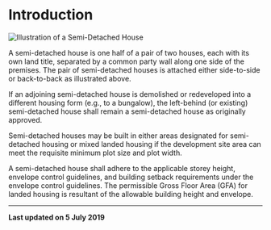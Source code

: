 # Introduction

![Illustration of a Semi-Detached House](https://www.ura.gov.sg/-/media/Corporate/Guidelines/Development-control/Landed-Housing/SD00_Semi-Detached_Typology.jpg?h=100%25&w=100%25)

A semi-detached house is one half of a pair of two houses, each with its own land title, separated by a common party wall along one side of the premises. The pair of semi-detached houses is attached either side-to-side or back-to-back as illustrated above.

If an adjoining semi-detached house is demolished or redeveloped into a different housing form (e.g., to a bungalow), the left-behind (or existing) semi-detached house shall remain a semi-detached house as originally approved.

Semi-detached houses may be built in either areas designated for semi-detached housing or mixed landed housing if the development site area can meet the requisite minimum plot size and plot width.

A semi-detached house shall adhere to the applicable storey height, envelope control guidelines, and building setback requirements under the envelope control guidelines. The permissible Gross Floor Area (GFA) for landed housing is resultant of the allowable building height and envelope.

---

**Last updated on 5 July 2019**
